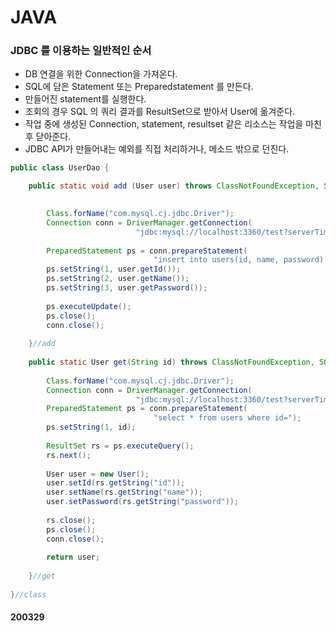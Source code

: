 # JAVA

### JDBC 를 이용하는 일반적인 순서

- DB 연결을 위한 Connection을 가져온다.
- SQL에 담은 Statement 또는 Preparedstatement 를 만든다.
- 만들어진 statement를 실행한다.
- 조회의 경우 SQL 의 쿼리 결과를 ResultSet으로 받아서 User에 옮겨준다.
- 작업 중에 생성된 Connection, statement, resultset 같은 리소스는 작업을 마친후 닫아준다.
- JDBC API가 만들어내는 예외를 직접 처리하거나, 메소드 밖으로 던진다. 

```java
public class UserDao {

	public static void add (User user) throws ClassNotFoundException, SQLException {
		

		Class.forName("com.mysql.cj.jdbc.Driver");
		Connection conn = DriverManager.getConnection(
							"jdbc:mysql://localhost:3360/test?serverTimezone=UTC", "root", "1234");
		
		PreparedStatement ps = conn.prepareStatement(
								"insert into users(id, name, password) values(?,?,?) ");
		ps.setString(1, user.getId());
		ps.setString(2, user.getName());
		ps.setString(3, user.getPassword());
		
		ps.executeUpdate();
		ps.close();
		conn.close();
		
	}//add
	
	public static User get(String id) throws ClassNotFoundException, SQLException {
		
		Class.forName("com.mysql.cj.jdbc.Driver");
		Connection conn = DriverManager.getConnection(
							"jdbc:mysql://localhost:3360/test?serverTimezone=UTC", "root", "1234");
		PreparedStatement ps = conn.prepareStatement(
								"select * from users where id=");
		ps.setString(1, id);
		
		ResultSet rs = ps.executeQuery();
		rs.next();
		
		User user = new User();
		user.setId(rs.getString("id"));
		user.setName(rs.getString("name"));  
		user.setPassword(rs.getString("password"));
		
		rs.close();
		ps.close();
		conn.close();
		
		return user;
		
	}//get
	
}//class


```

#### 200329
